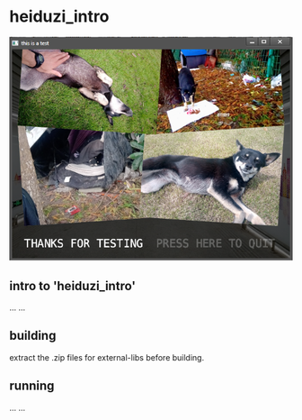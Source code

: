 # heiduzi_intro

![Header Image](./heiduzi_intro_win7.png)

intro to 'heiduzi_intro'
------------------------
... ...

building
--------
extract the .zip files for external-libs before building.

running
-------
... ...
